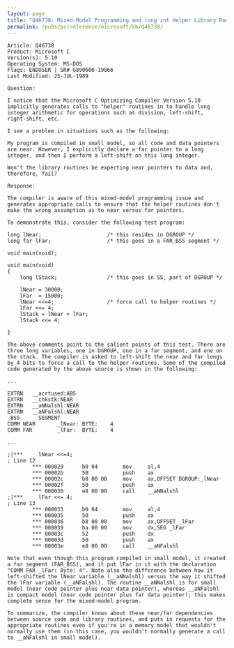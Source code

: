 ```yaml
---
layout: page
title: "Q46738: Mixed-Model Programming and long int Helper Library Routines"
permalink: /pubs/pc/reference/microsoft/kb/Q46738/
---
```


	Article: Q46738
	Product: Microsoft C
	Version(s): 5.10
	Operating System: MS-DOS
	Flags: ENDUSER | SR# G890606-19866
	Last Modified: 25-JUL-1989
	
	Question:
	
	I notice that the Microsoft C Optimizing Compiler Version 5.10
	implicitly generates calls to "helper" routines in to handle long
	integer arithmetic for operations such as division, left-shift,
	right-shift, etc.
	
	I see a problem in situations such as the following:
	
	My program is compiled in small model, so all code and data pointers
	are near. However, I explicitly declare a far pointer to a long
	integer, and then I perform a left-shift on this long integer.
	
	Won't the library routines be expecting near pointers to data and,
	therefore, fail?
	
	Response:
	
	The compiler is aware of this mixed-model programming issue and
	generates appropriate calls to ensure that the helper routines don't
	make the wrong assumption as to near versus far pointers.
	
	To demonstrate this, consider the following test program:
	
	long lNear;                     /* this resides in DGROUP */
	long far lFar;                  /* this goes in a FAR_BSS segment */
	
	void main(void);
	
	void main(void)
	{
	    long lStack;                /* this goes in SS, part of DGROUP */
	
	    lNear = 30000;
	    lFar  = 15000;
	    lNear <<=4;                 /* force call to helper routines */
	    lFar <<= 4;
	    lStack = lNear + lFar;
	    lStack <<= 4;
	
	}
	
	The above comments point to the salient points of this test. There are
	three long variables, one in DGROUP, one in a far segment, and one on
	the stack. The compiler is asked to left-shift the near and far longs
	by 4 bits to force a call to the helper routines. Some of the compiled
	code generated by the above source is shown in the following:
	
	...
	
	EXTRN   __acrtused:ABS
	EXTRN   __chkstk:NEAR
	EXTRN   __aNNalshl:NEAR
	EXTRN   __aNFalshl:NEAR
	_BSS      SEGMENT
	COMM NEAR       _lNear: BYTE:    4
	COMM FAR        _lFar:  BYTE:    4
	
	...
	
	;|***     lNear <<=4;
	; Line 12
	        *** 000029      b0 04        mov     al,4
	        *** 00002b      50           push    ax
	        *** 00002c      b8 00 00     mov     ax,OFFSET DGROUP:_lNear
	        *** 00002f      50           push    ax
	        *** 000030      e8 00 00     call    __aNNalshl
	;|***     lFar <<= 4;
	; Line 13
	        *** 000033      b0 04        mov     al,4
	        *** 000035      50           push    ax
	        *** 000036      b8 00 00     mov     ax,OFFSET _lFar
	        *** 000039      ba 00 00     mov     dx,SEG _lFar
	        *** 00003c      52           push    dx
	        *** 00003d      50           push    ax
	        *** 00003e      e8 00 00     call    __aNFalshl
	
	Note that even though this program compiled in small model, it created
	a far segment (FAR_BSS), and it put lFar in it with the declaration
	"COMM FAR _lFar: Byte: 4". Note also the difference between how it
	left-shifted the lNear variable (__aNNalshl) versus the way it shifted
	the lFar variable (__aNFalshl). The routine __aNNalshl is for small
	model (near code pointer plus near data pointer), whereas __aNFalshl
	is compact model (near code pointer plus far data pointer); this makes
	complete sense for the mixed-model program.
	
	To summarize, the compiler knows about these near/far dependencies
	between source code and library routines, and puts in requests for the
	appropriate routines even if you're in a memory model that wouldn't
	normally use them (in this case, you wouldn't normally generate a call
	to __aNFalshl in small model).

